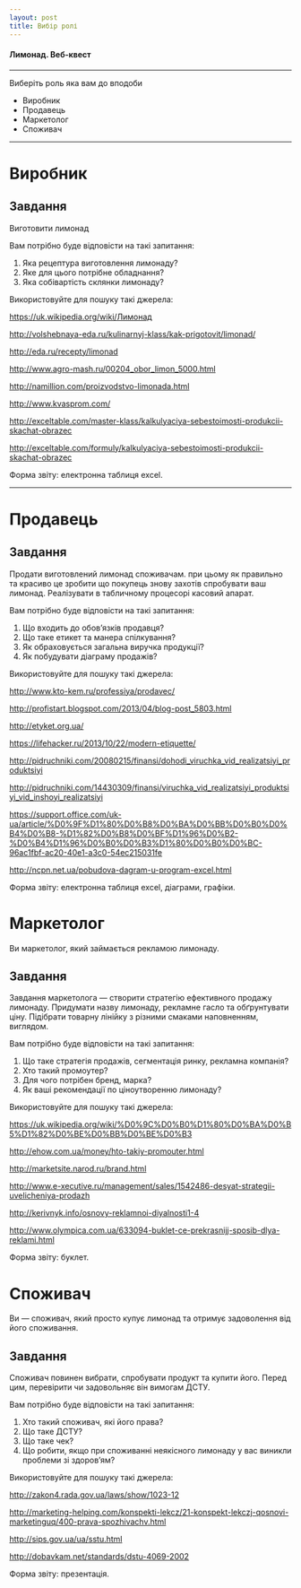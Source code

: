 ```yaml
---
layout: post
title: Вибір ролі
---
```


#### Лимонад. Веб-квест

***

Виберіть роль яка вам до вподоби

 * Виробник
 * Продавець
 * Маркетолог
 * Споживач

***    
# Виробник

## Завдання
Виготовити лимонад

Вам потрібно буде відповісти на такі запитання:

1. Яка рецептура виготовлення лимонаду?
2. Яке для цього потрібне обладнання?
3. Яка собівартість склянки лимонаду?

Bикористовуйте для пошуку такі джерела:

<https://uk.wikipedia.org/wiki/Лимонад>

<http://volshebnaya-eda.ru/kulinarnyj-klass/kak-prigotovit/limonad/>

<http://eda.ru/recepty/limonad>

<http://www.agro-mash.ru/00204_obor_limon_5000.html>

<http://namillion.com/proizvodstvo-limonada.html>

<http://www.kvasprom.com/>

<http://exceltable.com/master-klass/kalkulyaciya-sebestoimosti-produkcii-skachat-obrazec>

<http://exceltable.com/formuly/kalkulyaciya-sebestoimosti-produkcii-skachat-obrazec>

Форма звіту: електронна таблиця excel.

***

# Продавець

## Завдання

Продати виготовлений лимонад споживачам. при цьому як правильно та красиво це зробити що покупець знову захотів спробувати ваш лимонад. Реалізувати в табличному процесорі касовий апарат.

Вам потрібно буде відповісти на такі запитання:

1. Що входить до обов’язків продавця?
2. Що таке етикет та манера спілкування?
3. Як обраховується загальна виручка продукції?
4. Як побудувати діаграму продажів?

Bикористовуйте для пошуку такі джерела:

<http://www.kto-kem.ru/professiya/prodavec/>

<http://profistart.blogspot.com/2013/04/blog-post_5803.html>

<http://etyket.org.ua/>

<https://lifehacker.ru/2013/10/22/modern-etiquette/>

<http://pidruchniki.com/20080215/finansi/dohodi_viruchka_vid_realizatsiyi_produktsiyi>

<http://pidruchniki.com/14430309/finansi/viruchka_vid_realizatsiyi_produktsiyi_vid_inshoyi_realizatsiyi>

<https://support.office.com/uk-ua/article/%D0%9F%D1%80%D0%B8%D0%BA%D0%BB%D0%B0%D0%B4%D0%B8-%D1%82%D0%B8%D0%BF%D1%96%D0%B2-%D0%B4%D1%96%D0%B0%D0%B3%D1%80%D0%B0%D0%BC-96ac1fbf-ac20-40e1-a3c0-54ec215031fe>

<http://ncpn.net.ua/pobudova-dagram-u-program-excel.html>

Форма звіту: електронна таблиця excel, діаграми, графіки.

# Маркетолог

Ви маркетолог, який займається рекламою лимонаду.

## Завдання

Завдання маркетолога — створити стратегію ефективного продажу лимонаду. Придумати назву лимонаду, рекламне гасло та обґрунтувати ціну. Підібрати товарну лінійку з різними смаками наповненням, виглядом.

Вам потрібно буде відповісти на такі запитання:

1. Що таке стратегія продажів, сегментація ринку, рекламна компанія?
2. Хто такий промоутер?
3. Для чого потрібен бренд, марка?
4. Як ваші рекомендації по ціноутворенню лимонаду?

Bикористовуйте для пошуку такі джерела:

<https://uk.wikipedia.org/wiki/%D0%9C%D0%B0%D1%80%D0%BA%D0%B5%D1%82%D0%BE%D0%BB%D0%BE%D0%B3>

<http://ehow.com.ua/money/hto-takiy-promouter.html>

<http://marketsite.narod.ru/brand.html>

<http://www.e-xecutive.ru/management/sales/1542486-desyat-strategii-uvelicheniya-prodazh>

<http://kerivnyk.info/osnovy-reklamnoi-diyalnosti1-4>

<http://www.olympica.com.ua/633094-buklet-ce-prekrasnijj-sposib-dlya-reklami.html>

Форма звіту: буклет.

# Споживач

Ви — споживач, який просто купує лимонад та отримує задоволення від його споживання.

## Завдання

Споживач повинен вибрати, спробувати продукт та купити його. Перед цим, перевірити чи задовольняє він вимогам ДСТУ.

Вам потрібно буде відповісти на такі запитання:

1. Хто такий споживач, які його права?
2. Що таке ДСТУ?
3. Що таке чек?
4. Що робити, якщо при споживанні неякісного лимонаду у вас виникли проблеми зі здоров’ям?

Bикористовуйте для пошуку такі джерела:

<http://zakon4.rada.gov.ua/laws/show/1023-12>

<http://marketing-helping.com/konspekti-lekcz/21-konspekt-lekczj-qosnovi-marketinguq/400-prava-spozhivachv.html>

<http://sips.gov.ua/ua/sstu.html>

<http://dobavkam.net/standards/dstu-4069-2002>

Форма звіту: презентація.

